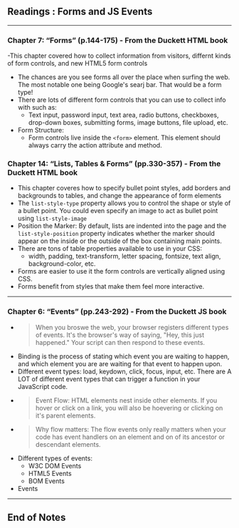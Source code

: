 ## Readings : Forms and JS Events
***

### Chapter 7: “Forms” (p.144-175) - From the Duckett HTML book
-This chapter covered how to collect information from visitors, differnt kinds of form controls, and new HTML5 form controls
- The chances are you see forms all over the place when surfing the web. The most notable one being Google's searj bar. That would be a form type!
- There are lots of different form controls that you can use to collect info with such as:
  * Text input, password input, text area, radio buttons, checkboxes, drop-down boxes, submitting forms, image buttons, file upload, etc.
- Form Structure: 
  * Form controls live inside the `<form>` element. This element should always carry the action attribute and method.

### Chapter 14: “Lists, Tables & Forms” (pp.330-357) - From the Duckett HTML book
- This chapter coveres how to specify bullet point styles, add borders and backgrounds to tables, and change the appearance of form elements
- The `list-style-type` property allows you to control the shape or style of a bullet point. You could even specify an image to act as bullet point using `list-style-image` 
- Position the Marker: By default, lists are indented into the page and the `list-style-position` property indicates whether the marker should appear on the inside or the outside of the box containing main points.
- There are tons of table properties available to use in your CSS:
  * width, padding, text-transform, letter spacing, fontsize, text align, background-color, etc.
- Forms are easier to use it the form controls are vertically aligned using CSS.
- Forms benefit from styles that make them feel more interactive.

*** 

### Chapter 6: “Events” (pp.243-292) - From the Duckett JS book
- > When you broswe the web, your browser registers different types of events. It's the browser's way of saying, "Hey, this just happened." Your script can then respond to these events.
- Binding is the process of stating which event you are waiting to happen, and which element you are are waiting for that event to happen upon.
- Different event types: load, keydown, click, focus, input, etc. There are A LOT of different event types that can trigger a function in your JavaScript code.
- > Event Flow: HTML elements nest inside other elements. If you hover or click on a link, you will also be hoevering or clicking on it's parent elements.
- > Why flow matters: The flow events only really matters when your code has event handlers on an element and on of its ancestor or descendant elements.
- Different types of events:
  * W3C DOM Events
  * HTML5 Events
  * BOM Events
- Events
***
 ## End of Notes
